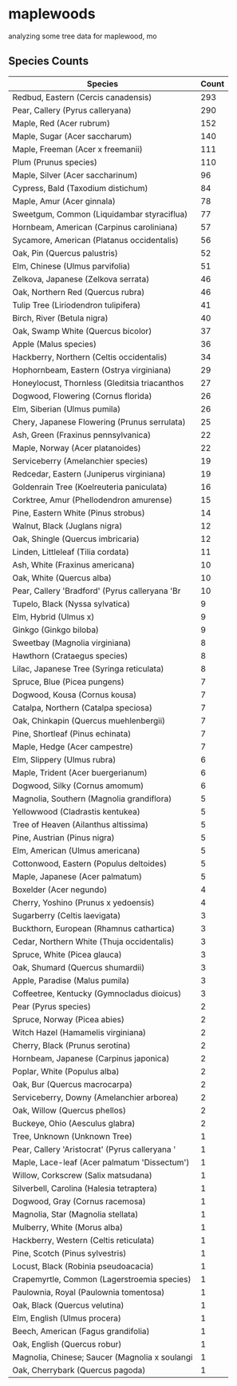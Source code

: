 # maplewoods
analyzing some tree data for maplewood, mo

## Species Counts
| Species | Count |
|---------|-------|
|	Redbud, Eastern (Cercis canadensis)           	|	293	|
|	Pear, Callery (Pyrus calleryana)              	|	290	|
|	Maple, Red (Acer rubrum)                      	|	152	|
|	Maple, Sugar (Acer saccharum)                 	|	140	|
|	Maple, Freeman (Acer x freemanii)             	|	111	|
|	Plum (Prunus species)                         	|	110	|
|	Maple, Silver (Acer saccharinum)              	|	96	|
|	Cypress, Bald (Taxodium distichum)            	|	84	|
|	Maple, Amur (Acer ginnala)                    	|	78	|
|	Sweetgum, Common (Liquidambar styraciflua)    	|	77	|
|	Hornbeam, American (Carpinus caroliniana)     	|	57	|
|	Sycamore, American (Platanus occidentalis)    	|	56	|
|	Oak, Pin (Quercus palustris)                  	|	52	|
|	Elm, Chinese (Ulmus parvifolia)               	|	51	|
|	Zelkova, Japanese (Zelkova serrata)           	|	46	|
|	Oak, Northern Red (Quercus rubra)             	|	46	|
|	Tulip Tree (Liriodendron tulipifera)          	|	41	|
|	Birch, River (Betula nigra)                   	|	40	|
|	Oak, Swamp White (Quercus bicolor)            	|	37	|
|	Apple (Malus species)                         	|	36	|
|	Hackberry, Northern (Celtis occidentalis)     	|	34	|
|	Hophornbeam, Eastern (Ostrya virginiana)      	|	29	|
|	Honeylocust, Thornless (Gleditsia triacanthos 	|	27	|
|	Dogwood, Flowering (Cornus florida)           	|	26	|
|	Elm, Siberian (Ulmus pumila)                  	|	26	|
|	Chery, Japanese Flowering (Prunus serrulata)  	|	25	|
|	Ash, Green (Fraxinus pennsylvanica)           	|	22	|
|	Maple, Norway (Acer platanoides)              	|	22	|
|	Serviceberry (Amelanchier species)            	|	19	|
|	Redcedar, Eastern (Juniperus virginiana)      	|	19	|
|	Goldenrain Tree (Koelreuteria paniculata)     	|	16	|
|	Corktree, Amur (Phellodendron amurense)       	|	15	|
|	Pine, Eastern White (Pinus strobus)           	|	14	|
|	Walnut, Black (Juglans nigra)                 	|	12	|
|	Oak, Shingle (Quercus imbricaria)             	|	12	|
|	Linden, Littleleaf (Tilia cordata)            	|	11	|
|	Ash, White (Fraxinus americana)               	|	10	|
|	Oak, White (Quercus alba)                     	|	10	|
|	Pear, Callery 'Bradford' (Pyrus calleryana 'Br	|	10	|
|	Tupelo, Black (Nyssa sylvatica)               	|	9	|
|	Elm, Hybrid (Ulmus x)                         	|	9	|
|	Ginkgo (Ginkgo biloba)                        	|	9	|
|	Sweetbay (Magnolia virginiana)                	|	8	|
|	Hawthorn (Crataegus species)                  	|	8	|
|	Lilac, Japanese Tree (Syringa reticulata)     	|	8	|
|	Spruce, Blue (Picea pungens)                  	|	7	|
|	Dogwood, Kousa (Cornus kousa)                 	|	7	|
|	Catalpa, Northern (Catalpa speciosa)          	|	7	|
|	Oak, Chinkapin (Quercus muehlenbergii)        	|	7	|
|	Pine, Shortleaf (Pinus echinata)              	|	7	|
|	Maple, Hedge (Acer campestre)                 	|	7	|
|	Elm, Slippery (Ulmus rubra)                   	|	6	|
|	Maple, Trident (Acer buergerianum)            	|	6	|
|	Dogwood, Silky (Cornus amomum)                	|	6	|
|	Magnolia, Southern (Magnolia grandiflora)     	|	5	|
|	Yellowwood (Cladrastis kentukea)              	|	5	|
|	Tree of Heaven (Ailanthus altissima)          	|	5	|
|	Pine, Austrian (Pinus nigra)                  	|	5	|
|	Elm, American (Ulmus americana)               	|	5	|
|	Cottonwood, Eastern (Populus deltoides)       	|	5	|
|	Maple, Japanese (Acer palmatum)               	|	5	|
|	Boxelder (Acer negundo)                       	|	4	|
|	Cherry, Yoshino (Prunus x yedoensis)          	|	4	|
|	Sugarberry (Celtis laevigata)                 	|	3	|
|	Buckthorn, European (Rhamnus cathartica)      	|	3	|
|	Cedar, Northern White (Thuja occidentalis)    	|	3	|
|	Spruce, White (Picea glauca)                  	|	3	|
|	Oak, Shumard (Quercus shumardii)              	|	3	|
|	Apple, Paradise (Malus pumila)                	|	3	|
|	Coffeetree, Kentucky (Gymnocladus dioicus)    	|	3	|
|	Pear (Pyrus species)                          	|	2	|
|	Spruce, Norway (Picea abies)                  	|	2	|
|	Witch Hazel (Hamamelis virginiana)            	|	2	|
|	Cherry, Black (Prunus serotina)               	|	2	|
|	Hornbeam, Japanese (Carpinus japonica)        	|	2	|
|	Poplar, White (Populus alba)                  	|	2	|
|	Oak, Bur (Quercus macrocarpa)                 	|	2	|
|	Serviceberry, Downy (Amelanchier arborea)     	|	2	|
|	Oak, Willow (Quercus phellos)                 	|	2	|
|	Buckeye, Ohio (Aesculus glabra)               	|	2	|
|	Tree, Unknown (Unknown Tree)                  	|	1	|
|	Pear, Callery 'Aristocrat' (Pyrus calleryana '	|	1	|
|	Maple, Lace-leaf (Acer palmatum 'Dissectum')  	|	1	|
|	Willow, Corkscrew (Salix matsudana)           	|	1	|
|	Silverbell, Carolina (Halesia tetraptera)     	|	1	|
|	Dogwood, Gray (Cornus racemosa)               	|	1	|
|	Magnolia, Star (Magnolia stellata)            	|	1	|
|	Mulberry, White (Morus alba)                  	|	1	|
|	Hackberry, Western (Celtis reticulata)        	|	1	|
|	Pine, Scotch (Pinus sylvestris)               	|	1	|
|	Locust, Black (Robinia pseudoacacia)          	|	1	|
|	Crapemyrtle, Common (Lagerstroemia species)   	|	1	|
|	Paulownia, Royal (Paulownia tomentosa)        	|	1	|
|	Oak, Black (Quercus velutina)                 	|	1	|
|	Elm, English (Ulmus procera)                  	|	1	|
|	Beech, American (Fagus grandifolia)           	|	1	|
|	Oak, English (Quercus robur)                  	|	1	|
|	Magnolia, Chinese; Saucer (Magnolia x soulangi	|	1	|
|	Oak, Cherrybark (Quercus pagoda)              	|	1	|